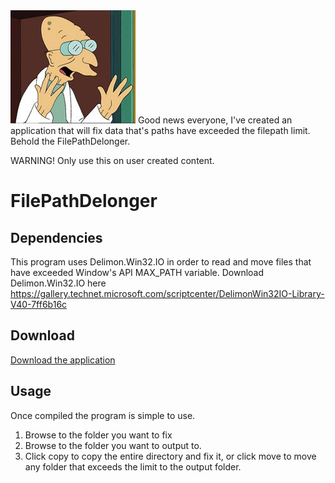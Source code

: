 ﻿<img src="img/farnsworth.jpg">  
Good news everyone, I've created an application that will fix data that's paths have exceeded the filepath limit. Behold the FilePathDelonger.  

 WARNING! Only use this on user created content.

# FilePathDelonger
## Dependencies

This program uses Delimon.Win32.IO in order to read and move files that have exceeded Window's API MAX_PATH variable. Download Delimon.Win32.IO here https://gallery.technet.microsoft.com/scriptcenter/DelimonWin32IO-Library-V40-7ff6b16c

## Download

<a href="https://github.com/arobert2/FilePathDelonger/raw/master/Release/Release.zip">Download the application</a>

## Usage

Once compiled the program is simple to use.

1. Browse to the folder you want to fix
2. Browse to the folder you want to output to.
3. Click copy to copy the entire directory and fix it, or click move to move any folder that exceeds the limit to the output folder.


